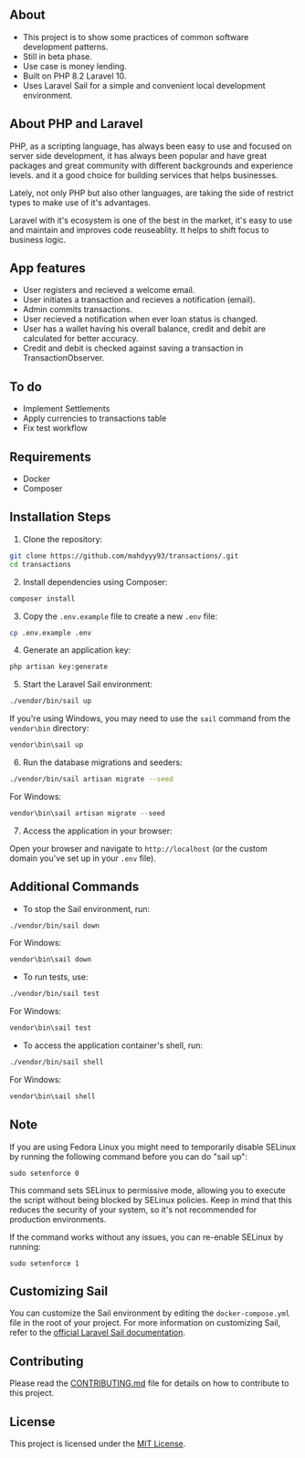 ## About

- This project is to show some practices of common software development patterns.
- Still in beta phase.
- Use case is money lending. 
- Built on PHP 8.2 Laravel 10.
- Uses Laravel Sail for a simple and convenient local development environment.


## About PHP and Laravel
PHP, as a scripting language, has always been easy to use and focused on server side development, it has always been popular and have great packages and great community with different backgrounds and experience levels. and it a good choice for building services that helps businesses. 

Lately, not only PHP but also other languages, are taking the side of restrict types to make use of it's advantages.

Laravel with it's ecosystem is one of the best in the market, it's easy to use and maintain and improves code reuseablity. It helps to shift focus to business logic.

## App features

- User registers and recieved a welcome email.
- User initiates a transaction and recieves a notification (email).
- Admin commits transactions.
- User recieved a notification when ever loan status is changed.
- User has a wallet having his overall balance, credit and debit are calculated for better accuracy.
- Credit and debit is checked against saving a transaction in TransactionObserver.

## To do

- Implement Settlements
- Apply currencies to transactions table
- Fix test workflow 

## Requirements

- Docker
- Composer

## Installation Steps

1. Clone the repository:

```bash
git clone https://github.com/mahdyyy93/transactions/.git
cd transactions
```

2. Install dependencies using Composer:

```bash
composer install
```

3. Copy the `.env.example` file to create a new `.env` file:

```bash
cp .env.example .env
```

4. Generate an application key:

```bash
php artisan key:generate
```

5. Start the Laravel Sail environment:

```bash
./vendor/bin/sail up
```

If you're using Windows, you may need to use the `sail` command from the `vendor\bin` directory:

```powershell
vendor\bin\sail up
```

6. Run the database migrations and seeders:

```bash
./vendor/bin/sail artisan migrate --seed
```

For Windows:

```powershell
vendor\bin\sail artisan migrate --seed
```

7. Access the application in your browser:

Open your browser and navigate to `http://localhost` (or the custom domain you've set up in your `.env` file).

## Additional Commands

- To stop the Sail environment, run:

```bash
./vendor/bin/sail down
```

For Windows:

```powershell
vendor\bin\sail down
```

- To run tests, use:

```bash
./vendor/bin/sail test
```

For Windows:

```powershell
vendor\bin\sail test
```

- To access the application container's shell, run:

```bash
./vendor/bin/sail shell
```

For Windows:

```powershell
vendor\bin\sail shell
```


## Note 
If you are using Fedora Linux you might need to temporarily disable SELinux by running the following command before you can do "sail up":
```
sudo setenforce 0
```
This command sets SELinux to permissive mode, allowing you to execute the script without being blocked by SELinux policies. Keep in mind that this reduces the security of your system, so it's not recommended for production environments.

If the command works without any issues, you can re-enable SELinux by running:
```
sudo setenforce 1
```

## Customizing Sail

You can customize the Sail environment by editing the `docker-compose.yml` file in the root of your project. For more information on customizing Sail, refer to the [official Laravel Sail documentation](https://laravel.com/docs/sail).

## Contributing

Please read the [CONTRIBUTING.md](CONTRIBUTING.md) file for details on how to contribute to this project.

## License

This project is licensed under the [MIT License](LICENSE.md).
```
